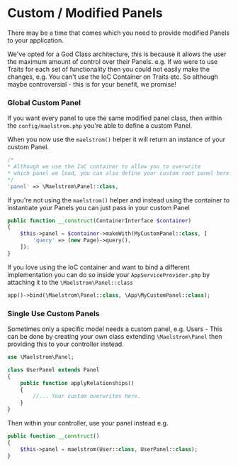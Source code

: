 # Custom / Modified Panels

There may be a time that comes which you need to provide modified Panels to your application.

We've opted for a God Class architecture, this is because it allows the user the maximum amount of control over their Panels. e.g. If we were to use Traits for each set of functionality then you could not easily make the changes, e.g. You can't use the IoC Container on Traits etc. So although maybe controversial - this is for your benefit, we promise!

### Global Custom Panel

If you want every panel to use the same modified panel class, then within the `config/maelstrom.php` you're able to define a custom Panel.

When you now use the `maelstrom()` helper it will return an instance of your custom Panel.

```php
/*
* Although we use the IoC container to allow you to overwrite
* which panel we load, you can also define your custom root panel here.
*/
'panel' => \Maelstrom\Panel::class,
```

If you're not using the `maelstrom()` helper and instead using the container to instantiate your Panels you can just pass in your custom Panel

```php
public function __construct(ContainerInterface $container)
{
    $this->panel = $container->makeWith(MyCustomPanel::class, [
        'query' => (new Page)->query(),
    ]);
}
```

If you love using the IoC container and want to bind a different implementation you can do so inside your `AppServiceProvider.php` by attaching it to the `\Maelstrom\Panel::class`

```php
app()->bind(\Maelstrom\Panel::class, \App\MyCustomPanel::class);
```

### Single Use Custom Panels

Sometimes only a specific model needs a custom panel, e.g. Users - This can be done by creating your own class extending `\Maelstrom\Panel` then providing this to your controller instead.

```php
use \Maelstrom\Panel;

class UserPanel extends Panel
{
    public function applyRelationships()
    {
        //... Your custom overwrites here.
    }
}
```

Then within your controller, use your panel instead e.g.

```php
public function __construct()
{
    $this->panel = maelstrom(User::class, UserPanel::class);
}
```
